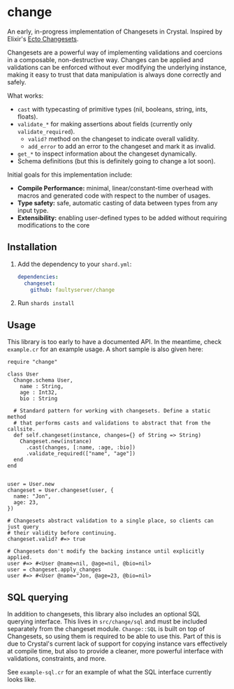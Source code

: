 # change

An early, in-progress implementation of Changesets in Crystal. Inspired by Elixir's [Ecto Changesets](https://hexdocs.pm/ecto/Ecto.Changeset.html).

Changesets are a powerful way of implementing validations and coercions in a composable, non-destructive way. Changes can be applied and validations can be enforced without ever modifying the underlying instance, making it easy to trust that data manipulation is always done correctly and safely.

What works:

  - `cast` with typecasting of primitive types (nil, booleans, string, ints, floats).
  - `validate_*` for making assertions about fields (currently only `validate_required`).
    - `valid?` method on the changeset to indicate overall validity.
    - `add_error` to add an error to the changeset and mark it as invalid.
  - `get_*` to inspect information about the changeset dynamically.
  - Schema definitions (but this is definitely going to change a lot soon).

Initial goals for this implementation include:

  - **Compile Performance:** minimal, linear/constant-time overhead with macros and generated code with respect to the number of usages.
  - **Type safety:** safe, automatic casting of data between types from any input type.
  - **Extensibility:** enabling user-defined types to be added without requiring modifications to the core

## Installation

1. Add the dependency to your `shard.yml`:

   ```yaml
   dependencies:
     changeset:
       github: faultyserver/change
   ```

2. Run `shards install`


## Usage

This library is too early to have a documented API. In the meantime, check `example.cr` for an example usage. A short sample is also given here:


```crystal
require "change"

class User
  Change.schema User,
    name : String,
    age : Int32,
    bio : String

  # Standard pattern for working with changesets. Define a static method
  # that performs casts and validations to abstract that from the callsite.
  def self.changeset(instance, changes={} of String => String)
    Changeset.new(instance)
      .cast(changes, [:name, :age, :bio])
      .validate_required(["name", "age"])
  end
end


user = User.new
changeset = User.changeset(user, {
  name: "Jon",
  age: 23,
})

# Changesets abstract validation to a single place, so clients can just query
# their validity before continuing.
changeset.valid? #=> true

# Changesets don't modify the backing instance until explicitly applied.
user #=> #<User @name=nil, @age=nil, @bio=nil>
user = changeset.apply_changes
user #=> #<User @name="Jon, @age=23, @bio=nil>
```


## SQL querying

In addition to changesets, this library also includes an optional SQL querying interface. This lives in `src/change/sql` and must be included separately from the changeset module. `Change::SQL` is built on top of Changesets, so using them is required to be able to use this. Part of this is due to Crystal's current lack of support for copying instance vars effectively at compile time, but also to provide a cleaner, more powerful interface with validations, constraints, and more.

See `example-sql.cr` for an example of what the SQL interface currently looks like.
